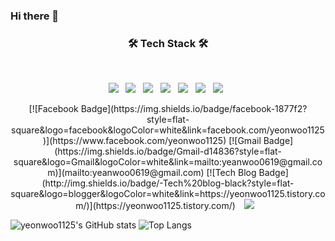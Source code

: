 ### Hi there 👋
<h3 align="center"><b>🛠 Tech Stack 🛠</b></h3>
</br>
<p align="center">
<img src="https://img.shields.io/badge/HTML5-E34F26?style=flat-square&logo=HTML5&logoColor=white"/></a> &nbsp
<img src="https://img.shields.io/badge/CSS3-1572B6?style=flat-square&logo=CSS3&logoColor=white"/></a> &nbsp
<img src="https://img.shields.io/badge/JavaScript-F7DF1E?style=flat-square&logo=JavaScript&logoColor=white"/></a> &nbsp
<img src="https://img.shields.io/badge/Node.js-339933?style=flat-square&logo=Node.js&logoColor=white"/></a> &nbsp
<img src="https://img.shields.io/badge/Android-3DDC84?style=flat-square&logo=Android&logoColor=white"/></a> &nbsp
<img src="https://img.shields.io/badge/MySQL-4479A1?style=flat-square&logo=MySQL&logoColor=white"/></a> &nbsp 
<img src="https://img.shields.io/badge/c++-00599C?style=flat-square&logo=c%2B%2B&logoColor=white"/></a> &nbsp 

<p align="center"> 
[![Facebook Badge](https://img.shields.io/badge/facebook-1877f2?style=flat-square&logo=facebook&logoColor=white&link=facebook.com/yeonwoo1125)](https://www.facebook.com/yeonwoo1125)
 [![Gmail Badge](https://img.shields.io/badge/Gmail-d14836?style=flat-square&logo=Gmail&logoColor=white&link=mailto:yeanwoo0619@gmail.com)](mailto:yeanwoo0619@gmail.com)
 [![Tech Blog Badge](http://img.shields.io/badge/-Tech%20blog-black?style=flat-square&logo=blogger&logoColor=white&link=https://yeonwoo1125.tistory.com/)](https://yeonwoo1125.tistory.com/)
 <a href="https://www.instagram.com/yw_go/">
<img src="http://img.shields.io/badge/-yw_go-222222?style=flat&logo=Instagram&link=https://www.instagram.com/yw_go/" style="height : auto; margin-left : 10px; margin-right : 10px;"/>
</a>

<br/>


 ![yeonwoo1125's GitHub stats](https://github-readme-stats.vercel.app/api?username=yeonwoo1125&hide=prs,contribu,issues,stars)
 ![Top Langs](https://github-readme-stats.vercel.app/api/top-langs/?username=yeonwoo1125)




